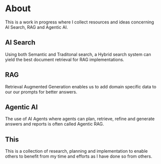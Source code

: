 # About

This is a work in progress where I collect resources and ideas concerning AI Search, RAG and Agentic AI.

## AI Search

Using both Semantic and Traditonal search, a Hybrid search system can yield the best document retrieval for RAG implementations.

## RAG

Retrieval Augmented Generation enables us to add domain specific data to our our prompts for better answers.

## Agentic AI

The use of AI Agents where agents can plan, retrieve, refine and generate answers and reports is often called Agentic RAG.

## This

This is a collection of research, planning and implementation to enable others to benefit from my time and efforts as I have done so from others.